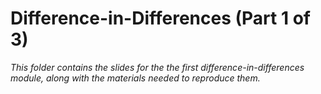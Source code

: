 # Difference-in-Differences (Part 1 of 3)  

_This folder contains the slides for the the first difference-in-differences module, along with the materials needed to reproduce them._
